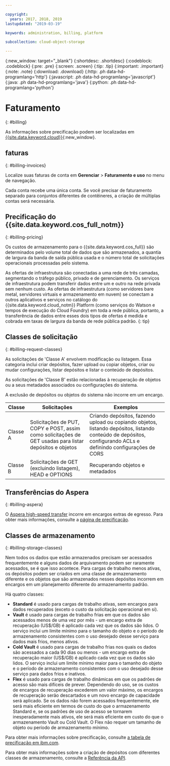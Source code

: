```yaml
---

copyright:
  years: 2017, 2018, 2019
lastupdated: "2019-03-19"

keywords: administration, billing, platform

subcollection: cloud-object-storage

---
```

{:new_window: target="_blank"}
{:shortdesc: .shortdesc}
{:codeblock: .codeblock}
{:pre: .pre}
{:screen: .screen}
{:tip: .tip}
{:important: .important}
{:note: .note}
{:download: .download} 
{:http: .ph data-hd-programlang='http'} 
{:javascript: .ph data-hd-programlang='javascript'} 
{:java: .ph data-hd-programlang='java'} 
{:python: .ph data-hd-programlang='python'}

# Faturamento
{: #billing}

As informações sobre precificação podem ser localizadas em [{{site.data.keyword.cloud}}](https://www.ibm.com/cloud/object-storage#s3api){:new_window}.

## faturas
{: #billing-invoices}

Localize suas faturas de conta em **Gerenciar** > **Faturamento e uso** no menu de navegação.

Cada conta recebe uma única conta. Se você precisar de faturamento separado para conjuntos diferentes de contêineres, a criação de múltiplas contas será necessária.

## Precificação do {{site.data.keyword.cos_full_notm}}
{: #billing-pricing}

Os custos de armazenamento para o {{site.data.keyword.cos_full}} são determinados pelo volume total de dados que são armazenados, a quantia de largura da banda de saída pública usada e o número total de solicitações operacionais processadas pelo sistema.

As ofertas de infraestrutura são conectadas a uma rede de três camadas, segmentando o tráfego público, privado e de gerenciamento. Os serviços de infraestrutura podem transferir dados entre um e outro na rede privada sem nenhum custo. As ofertas de infraestrutura (como servidores bare metal, servidores virtuais e armazenamento em nuvem) se conectam a outros aplicativos e serviços no catálogo do {{site.data.keyword.cloud_notm}} Platform (como serviços do Watson e tempos de execução do Cloud Foundry) em toda a rede pública, portanto, a transferência de dados entre esses dois tipos de ofertas é medida e cobrada em taxas de largura da banda de rede pública padrão.
{: tip}

## Classes de solicitação
{: #billing-request-classes}

As solicitações de 'Classe A' envolvem modificação ou listagem. Essa categoria inclui criar depósitos, fazer upload ou copiar objetos, criar ou mudar configurações, listar depósitos e listar o conteúdo de depósitos.

As solicitações de 'Classe B' estão relacionadas à recuperação de objetos ou a seus metadados associados ou configurações do sistema.

A exclusão de depósitos ou objetos do sistema não incorre em um encargo.

| Classe | Solicitações | Exemplos |
|--- |--- |--- |
| Classe A | Solicitações de PUT, COPY e POST, assim como solicitações de GET usadas para listar depósitos e objetos | Criando depósitos, fazendo upload ou copiando objetos, listando depósitos, listando conteúdo de depósitos, configurando ACLs e definindo configurações de CORS |
| Classe B | Solicitações de GET (excluindo listagem), HEAD e OPTIONS | Recuperando objetos e metadados |

## Transferências do Aspera
{: #billing-aspera}

O [Aspera high-speed transfer](/docs/services/cloud-object-storage/basics?topic=cloud-object-storage-aspera) incorre em encargos extras de egresso. Para obter mais informações, consulte a [página de precificação](https://www.ibm.com/cloud/object-storage#s3api).

## Classes de armazenamento
{: #billing-storage-classes}

Nem todos os dados que estão armazenados precisam ser acessados frequentemente e alguns dados de arquivamento podem ser raramente acessados, se é que isso acontece. Para cargas de trabalho menos ativas, os depósitos podem ser criados em uma classe de armazenamento diferente e os objetos que são armazenados nesses depósitos incorrem em encargos em um planejamento diferente do armazenamento padrão.

Há quatro classes:

*  **Standard** é usado para cargas de trabalho ativas, sem encargos para dados recuperados (exceto o custo da solicitação operacional em si).
*  **Vault** é usado para cargas de trabalho frias em que os dados são acessados menos de uma vez por mês - um encargo extra de recuperação (US$/GB) é aplicado cada vez que os dados são lidos. O serviço inclui um limite mínimo para o tamanho do objeto e o período de armazenamento consistentes com o uso desejado desse serviço para dados mais frios, menos ativos.
*  **Cold Vault** é usado para cargas de trabalho frias nos quais os dados são acessados a cada 90 dias ou menos - um encargo extra de recuperação maior (US$/GB) é aplicado cada vez que os dados são lidos. O serviço inclui um limite mínimo maior para o tamanho do objeto e o período de armazenamento consistentes com o uso desejado desse serviço para dados frios e inativos.
*  **Flex** é usado para cargas de trabalho dinâmicas em que os padrões de acesso são mais difíceis de prever. Dependendo do uso, se os custos de encargos de recuperação excederem um valor máximo, os encargos de recuperação serão descartados e um novo encargo de capacidade será aplicado. Se os dados não forem acessados frequentemente, ele será mais eficiente em termos de custo do que o armazenamento Standard e, se os padrões de uso de acesso se tornarem inesperadamente mais ativos, ele será mais eficiente em custo do que o armazenamento Vault ou Cold Vault. O Flex não requer um tamanho de objeto ou período de armazenamento mínimo.

Para obter mais informações sobre precificação, consulte [a tabela de precificação em ibm.com](https://www.ibm.com/cloud/object-storage#s3api).

Para obter mais informações sobre a criação de depósitos com diferentes classes de armazenamento, consulte a [Referência da API](/docs/services/cloud-object-storage/api-reference?topic=cloud-object-storage-compatibility-api-bucket-operations#compatibility-api-storage-class).
